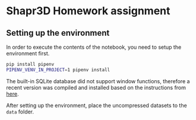 # Shapr3D Homework assignment

## Setting up the environment

In order to execute the contents of the notebook, you need to setup the environment first.

```bash
pip install pipenv
PIPENV_VENV_IN_PROJECT=1 pipenv install
```

The built-in SQLite database did not support window functions, therefore a recent version was compiled and installed based on the instructions from [here](https://charlesleifer.com/blog/compiling-sqlite-for-use-with-python-applications/).

After setting up the environment, place the uncompressed datasets to the `data` folder.
